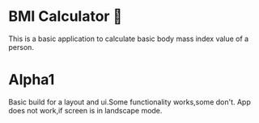
# BMI Calculator 💪

This is a basic application to calculate basic body mass index value of a person.

# Alpha1
Basic build for a layout and ui.Some functionality works,some don't.
App does not work,if screen is in landscape mode.

